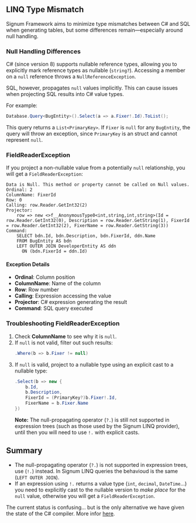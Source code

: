 ﻿## LINQ Type Mismatch

Signum Framework aims to minimize type mismatches between C# and SQL when generating tables, but some differences remain—especially around null handling.

### Null Handling Differences

C# (since version 8) supports nullable reference types, allowing you to explicitly mark reference types as nullable (`string?`). Accessing a member on a `null` reference throws a `NullReferenceException`.

SQL, however, propagates `null` values implicitly. This can cause issues when projecting SQL results into C# value types.

For example:

```csharp
Database.Query<BugEntity>().Select(a => a.Fixer!.Id).ToList();
```

This query returns a `List<PrimaryKey>`. If `Fixer` is `null` for any `BugEntity`, the query will throw an exception, since `PrimaryKey` is an struct and cannot represent `null`.

### FieldReaderException

If you project a non-nullable value from a potentially `null` relationship, you will get a `FieldReaderException`:

```
Data is Null. This method or property cannot be called on Null values.
Ordinal: 2
ColumnName: FixerId
Row: 0
Calling: row.Reader.GetInt32(2)
Projector:
    row => new <>f__AnonymousType0<int,string,int,string>(Id = row.Reader.GetInt32(0), Description = row.Reader.GetString(1), FixerId = row.Reader.GetInt32(2), FixerName = row.Reader.GetString(3))
Command:
    SELECT bdn.Id, bdn.Description, bdn.FixerId, ddn.Name
    FROM BugEntity AS bdn
    LEFT OUTER JOIN DeveloperEntity AS ddn
      ON (bdn.FixerId = ddn.Id)
```

#### Exception Details
* **Ordinal**: Column position
* **ColumnName**: Name of the column
* **Row**: Row number
* **Calling**: Expression accessing the value
* **Projector**: C# expression generating the result
* **Command**: SQL query executed

### Troubleshooting FieldReaderException

1. Check **ColumnName** to see why it is `null`.
2. If `null` is not valid, filter out such results:
   ```csharp
   .Where(b => b.Fixer != null)
   ```
3. If `null` is valid, project to a nullable type using an explicit cast to a nullable type:
   ```csharp
   .Select(b => new {
       b.Id,
       b.Description,
       FixerId = (PrimaryKey?)b.Fixer!.Id,
       FixerName = b.Fixer.Name
   })
   ```
   **Note:** The null-propagating operator (`?.`) is still not supported in expression trees (such as those used by the Signum LINQ provider), until then you will need to use `!.` with explicit casts.

## Summary
- The null-propagating operator (`?.`) is not supported in expression trees, use (`!.`) instead. In Signum LINQ queries the behavioud is the same (`LEFT OUTER JOIN`). 
- If an expression using `!.` returns a value type (`int`, `decimal`, `DateTime`...) you need to explicitly cast to the nullable version to *make place* for the `null` value, otherwise you will get a `FieldReaderException`.

The current status is confusing... but is the only alternative we have given the state of the C# compiler. More infor [here](https://github.com/dotnet/csharplang/discussions/158).
